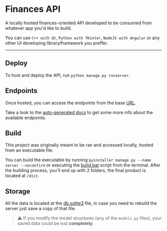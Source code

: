 # Finances API

A locally hosted finances-oriented API developed to be consumed from whatever app you'd like to build.

You can use `C++ with Qt`, `Python with TKinter`, `NodeJS with Angular` or any other UI developing library/framework you preffer.

---

## Deploy

To host and deploy the API, run `python manage.py runserver`.

## Endpoints

Once hosted, you can access the endpoints from the base [URL](http://localhost:8000/).

Take a look to the [auto-generated docs](http://localhost:8000/docs) to get some more info about the available endpoints.

## Build

This project was originally meant to be ran and accessed locally, hosted from an executable file.

You can build the executable by running `pyinstaller manage.py --name server --noconfirm` or executing the [build.bat](/build.bat) script from the terminal. After the building process, you'll end up with 2 folders, the final product is located at `/dist`.

## Storage

All the data is located at the [db.sqlite3](/db.sqlite3) file, in case you need to rebuild the server just save a copy of that file.

> ⚠️ If you modify the model structures (any of the `models.py` files), your saved data could be lost **completely**.